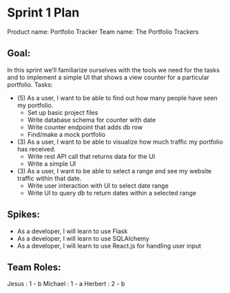 # Sprint 1 Plan

Product name: Portfolio Tracker
Team name: The Portfolio Trackers

## Goal:
In this sprint we’ll familiarize ourselves with the tools we need for the tasks and to implement a simple UI that shows a view counter for a particular portfolio.
Tasks:

 - (5) As a user, I want to be able to find out how many people have seen my portfolio.
     - Set up basic project files
     - Write database schema for counter with date
     - Write counter endpoint that adds db row
     - Find/make a mock portfolio
 - (3) As a user, I want to be able to visualize how much traffic my portfolio has received.
     - Write rest API call that returns data for the UI
     - Write a simple UI
 - (3) As a user, I want to be able to select a range and see my website traffic within that date.
     - Write user interaction with UI to select date range
     - Write UI to query db to return dates within a selected range

## Spikes:
 - As a developer, I will learn to use Flask
 - As a developer, I will learn to use SQLAlchemy
 - As a developer, I will learn to use React.js for handling user input

## Team Roles:
Jesus :  1 - b
Michael : 1 - a
Herbert : 2 - b
